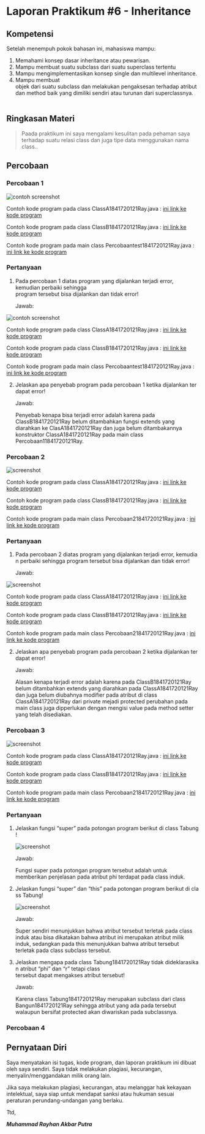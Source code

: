 # Laporan Praktikum #6 - Inheritance

## Kompetensi

Setelah menempuh pokok bahasan ini, mahasiswa mampu: 
1. Memahami konsep dasar inheritance atau pewarisan.	
2. Mampu membuat suatu subclass dari suatu superclass tertentu	
3. Mampu mengimplementasikan konsep single dan multilevel inheritance.	
4. Mampu membuat objek dari suatu subclass dan melakukan pengaksesan terhadap atribut dan method baik yang dimiliki sendiri atau turunan dari superclassnya.	
  
## Ringkasan Materi

>Paada praktikum ini saya mengalami kesulitan pada pehaman saya terhadap suatu relasi class dan juga tipe data menggunakan nama class..


## Percobaan

### Percobaan 1



![contoh screenshot](img/Screenshot_1.png)

Contoh kode program pada class ClassA1841720121Ray.java : [ini link ke kode program](../../src/6_Inheritance/Percobaan1/ClassA1841720121Ray.java)


Contoh kode program pada class ClassB1841720121Ray.java : [ini link ke kode program](../../src/6_Inheritance/Percobaan1/ClassB1841720121Ray.java)


Contoh kode program pada main class Percobaantest1841720121Ray.java : [ini link ke kode program](../../src/6_Inheritance/Percobaan1/Percobaan11841720121Ray.java)

### Pertanyaan

1. Pada	percobaan 1 diatas program yang dijalankan terjadi error, kemudian perbaiki sehingga program tersebut bisa dijalankan dan tidak error!

    Jawab:

![contoh screenshot](img/Screenshot_2.png)

Contoh kode program pada class ClassA1841720121Ray.java : [ini link ke kode program](../../src/6_Inheritance/Percobaan1fix/ClassA1841720121Ray.java)


Contoh kode program pada class ClassB1841720121Ray.java : [ini link ke kode program](../../src/6_Inheritance/Percobaan1fix/ClassB1841720121Ray.java)


Contoh kode program pada main class Percobaantest1841720121Ray.java : [ini link ke kode program](../../src/6_Inheritance/Percobaan1fix/Percobaan11841720121Ray.java)

2. Jelaskan apa penyebab program pada percobaan 1 ketika dijalankan terdapat error!

    Jawab:

    Penyebab kenapa bisa terjadi error adalah karena pada ClassB1841720121Ray belum ditambahkan fungsi extends yang diarahkan ke ClasA1841720121Ray dan juga belum ditambakannya konstruktor ClassA1841720121Ray pada main class Percobaan11841720121Ray.

### Percobaan 2

![screenshot](img/Screenshot_3.png)

Contoh kode program pada class ClassA1841720121Ray.java : [ini link ke kode program](../../src/6_Inheritance/Percobaan2/ClassA1841720121Ray.java)


Contoh kode program pada class ClassB1841720121Ray.java : [ini link ke kode program](../../src/6_Inheritance/Percobaan2/ClassB1841720121Ray.java)


Contoh kode program pada main class Percobaan21841720121Ray.java : [ini link ke kode program](../../src/6_Inheritance/Percobaan2/Percobaan21841720121Ray.java)

### Pertanyaan

1. Pada percobaan 2 diatas program yang dijalankan terjadi error, kemudian perbaiki sehingga program tersebut bisa dijalankan dan tidak error!

    Jawab:

![screenshot](img/Screenshot_4.png)

Contoh kode program pada class ClassA1841720121Ray.java : [ini link ke kode program](../../src/6_Inheritance/Percobaan2fix/ClassA1841720121Ray.java)


Contoh kode program pada class ClassB1841720121Ray.java : [ini link ke kode program](../../src/6_Inheritance/Percobaan2fix/ClassB1841720121Ray.java)


Contoh kode program pada main class Percobaan21841720121Ray.java : [ini link ke kode program](../../src/6_Inheritance/Percobaan2fix/Percobaan21841720121Ray.java)

2. Jelaskan apa penyebab program pada percobaan 2 ketika dijalankan terdapat error!

    Jawab:

    Alasan kenapa terjadi error adalah karena pada ClassB1841720121Ray belum ditambahkan extends yang diarahkan pada ClassA1841720121Ray dan juga belum diubahnya modifier pada atribut di class ClassA1841720121Ray dari private mejadi protected perubahan pada main class juga dipperlukan dengan mengisi value pada method setter yang telah disediakan.


### Percobaan 3

![screenshot](img/Screenshot_5.png)

Contoh kode program pada class ClassA1841720121Ray.java : [ini link ke kode program](../../src/6_Inheritance/Percobaan3/ClassA1841720121Ray.java)

Contoh kode program pada class ClassB1841720121Ray.java : [ini link ke kode program](../../src/6_Inheritance/Percobaan3/ClassB1841720121Ray.java)

Contoh kode program pada main class Percobaan21841720121Ray.java : [ini link ke kode program](../../src/6_Inheritance/Percobaan3/Percobaan21841720121Ray.java)

### Pertanyaan

1. Jelaskan fungsi “super” pada potongan program berikut di class Tabung!


    ![screenshot](img/Screenshot_6.png)  


    Jawab:

    Fungsi super pada potongan program tersebut adalah untuk memberikan penjelasan pada atribut phi terdapat pada class induk.

2. Jelaskan fungsi “super” dan “this” pada potongan program berikut di class Tabung!	


    ![screenshot](img/Screenshot_7.png)  


    Jawab:

    Super sendiri menunjukkan bahwa atribut tersebut terletak pada class induk atau bisa dikatakan bahwa atribut ini merupakan atribut milik induk, sedangkan pada this menunjukkan bahwa atribut tersebut terletak pada class subclass tersebut.

3. Jelaskan mengapa pada class Tabung1841720121Ray tidak dideklarasikan atribut “phi” dan “r” tetapi class tersebut dapat mengakses atribut tersebut! 

    Jawab:

    Karena class Tabung1841720121Ray merupakan subclass dari class Bangun1841720121Ray sehingga atribut yang ada pada tersebut walaupun bersifat protected akan diwariskan pada subclassnya.

### Percobaan 4

## Pernyataan Diri

Saya menyatakan isi tugas, kode program, dan laporan praktikum ini dibuat oleh saya sendiri. Saya tidak melakukan plagiasi, kecurangan, menyalin/menggandakan milik orang lain.

Jika saya melakukan plagiasi, kecurangan, atau melanggar hak kekayaan intelektual, saya siap untuk mendapat sanksi atau hukuman sesuai peraturan perundang-undangan yang berlaku.

Ttd,

***Muhammad Rayhan Akbar Putra***